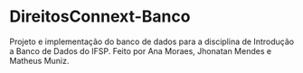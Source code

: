 # DireitosConnext-Banco
Projeto e implementação do banco de dados para a disciplina de Introdução a Banco de Dados do IFSP.
Feito por Ana Moraes, Jhonatan Mendes e Matheus Muniz.
